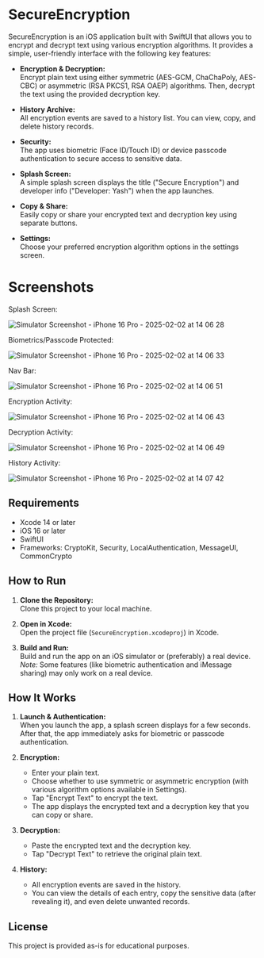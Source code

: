 # SecureEncryption

SecureEncryption is an iOS application built with SwiftUI that allows you to encrypt and decrypt text using various encryption algorithms. It provides a simple, user-friendly interface with the following key features:

- **Encryption & Decryption:**  
  Encrypt plain text using either symmetric (AES-GCM, ChaChaPoly, AES-CBC) or asymmetric (RSA PKCS1, RSA OAEP) algorithms. Then, decrypt the text using the provided decryption key.

- **History Archive:**  
  All encryption events are saved to a history list. You can view, copy, and delete history records.

- **Security:**  
  The app uses biometric (Face ID/Touch ID) or device passcode authentication to secure access to sensitive data.

- **Splash Screen:**  
  A simple splash screen displays the title ("Secure Encryption") and developer info ("Developer: Yash") when the app launches.

- **Copy & Share:**  
  Easily copy or share your encrypted text and decryption key using separate buttons.

- **Settings:**  
  Choose your preferred encryption algorithm options in the settings screen.

# Screenshots

Splash Screen: 

![Simulator Screenshot - iPhone 16 Pro - 2025-02-02 at 14 06 28](https://github.com/user-attachments/assets/eb32627e-ed18-473b-baa8-5c9978c36e14)


Biometrics/Passcode Protected:

![Simulator Screenshot - iPhone 16 Pro - 2025-02-02 at 14 06 33](https://github.com/user-attachments/assets/6d28277a-da58-473f-bba0-636ff5096188)


Nav Bar:

![Simulator Screenshot - iPhone 16 Pro - 2025-02-02 at 14 06 51](https://github.com/user-attachments/assets/6727dada-6ac0-42a9-a8d0-22953c9cf986)


Encryption Activity:

![Simulator Screenshot - iPhone 16 Pro - 2025-02-02 at 14 06 43](https://github.com/user-attachments/assets/60aba8c7-99a6-44bb-b13d-1b2fa953b1ee)


Decryption Activity:

![Simulator Screenshot - iPhone 16 Pro - 2025-02-02 at 14 06 49](https://github.com/user-attachments/assets/9f9c86dc-e8b7-4816-91b3-3f73e713545d)


History Activity:

![Simulator Screenshot - iPhone 16 Pro - 2025-02-02 at 14 07 42](https://github.com/user-attachments/assets/61cf5498-f69d-4dfb-8792-571d10930541)

## Requirements

- Xcode 14 or later
- iOS 16 or later
- SwiftUI
- Frameworks: CryptoKit, Security, LocalAuthentication, MessageUI, CommonCrypto

## How to Run

1. **Clone the Repository:**  
   Clone this project to your local machine.

2. **Open in Xcode:**  
   Open the project file (`SecureEncryption.xcodeproj`) in Xcode.

3. **Build and Run:**  
   Build and run the app on an iOS simulator or (preferably) a real device.  
   *Note:* Some features (like biometric authentication and iMessage sharing) may only work on a real device.

## How It Works

1. **Launch & Authentication:**  
   When you launch the app, a splash screen displays for a few seconds. After that, the app immediately asks for biometric or passcode authentication.

2. **Encryption:**  
   - Enter your plain text.  
   - Choose whether to use symmetric or asymmetric encryption (with various algorithm options available in Settings).  
   - Tap "Encrypt Text" to encrypt the text.  
   - The app displays the encrypted text and a decryption key that you can copy or share.

3. **Decryption:**  
   - Paste the encrypted text and the decryption key.  
   - Tap "Decrypt Text" to retrieve the original plain text.

4. **History:**  
   - All encryption events are saved in the history.  
   - You can view the details of each entry, copy the sensitive data (after revealing it), and even delete unwanted records.

## License

This project is provided as-is for educational purposes.
